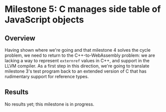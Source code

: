 # Milestone 5: C manages side table of JavaScript objects

## Overview

Having shown where we're going and that milestone 4 solves the cycle
problem, we need to return to the C++-to-WebAssembly problem: we are
lacking a way to represent `externref` values in C++, and support in the
LLVM compiler.  As a first step in this direction, we're going to
translate milestone 3's test program back to an extended version of C
that has rudimentary support for reference types.

## Results

No results yet; this milestone is in progress.
